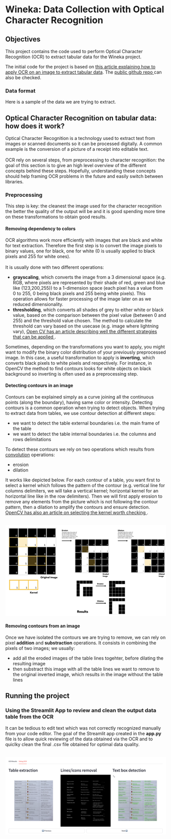 <h1>Wineka: Data Collection with Optical Character Recognition</h1>

<h2>Objectives</h2>

This project contains the code used to perform Optical Character Recognition (OCR) to extract tabular data for the Wineka project. 

The initial code for the project is based on <a href="https://livefiredev.com/how-to-extract-table-from-image-in-python-opencv-ocr/">this article explaining how to apply OCR on an image to extract tabular data</a>. The <a href="https://github.com/livefiredev/ocr-extract-table-from-image-python"> public github repo <a/> can also be checked.

<h3>Data format</h3>
Here is a sample of the data we are trying to extract.

<h2>Optical Character Recognition on tabular data: how does it work?</h2>
Optical Character Recognition is a technology used to extract text from images or scanned documents so it can be processed digitally. A common example is the conversion of a picture of a receipt into editable text.
<br/> <br/>
OCR rely on several steps, from preprocessing to character recognition: the goal of this section is to give an high level overview of the different concepts behind these steps. Hopefully, understanding these concepts should help framing OCR problems in the future and easily switch between libraries.

<h3>Preprocessing</h3>
This step is key: the cleanest the image used for the character recognition the better the quality of the output will be and it is good spending more time on these transformations to obtain good results.

<h4>Removing dependency to colors</h4>
OCR algorithms work more efficiently with images that are black and white for text extraction. Therefore the first step is to convert the image pixels to binary values, one for black, one for white (0 is usually applied to black pixels and 255 for white ones).
<br/> <br/>
It is usually done with two different operations:
<ul>
  <li><strong>grayscaling</strong>, which converts the image from a 3 dimensional space (e.g. RGB, where pixels are represented by their shade of red, green and blue like (123,200,255)) to a 1-dimension space (each pixel has a value from 0 to 255, 0 being black pixels and 255 being white pixels). This operation allows for faster processing of the image later on as we reduced dimensionality.</li>
  <li><strong>thresholding</strong>, which converts all shades of grey to either white or black value, based on the comparison between the pixel value (between 0 and 255) and the threshold value chosen. The method to calculate the threshold can vary based on the usecase (e.g. image where lightning vary), <a href="https://docs.opencv.org/4.x/d7/d4d/tutorial_py_thresholding.html">Open CV has an article describing well the different strategies that can be applied </a>.</li>
</ul>
Sometimes, depending on the transformations you want to apply, you might want to modify the binary color distribution of your previously preprocessed image. In this case, a useful transformation to apply is <strong>inverting</strong>, which converts black pixels to white pixels and respectively. For instance, in OpenCV the method to find contours looks for white objects on black background so inverting is often used as a preprocessing step.

<h4>Detecting contours in an image</h4>
Contours can be explained simply as a curve joining all the continuous points (along the boundary), having same color or intensity. Detecting contours is a common operation when trying to detect objects. When trying to extract data from tables, we use contour detection at different steps:
<ul>
  <li>we want to detect the table external boundaries i.e. the main frame of the table</li>
  <li>we want to detect the table internal boundaries i.e. the columns and rows delimitations</li>
</ul>

To detect these contours we rely on two operations which results from <a href="https://dev.to/marcomoscatelli/a-gentle-introduction-to-convolutions-visually-explained-4c8d">convolution</a> operations:
<ul>
  <li>erosion</li>
  <li>dilation</li>
</ul>

It works like depicted below. For each contour of a table, you want first to select a kernel which follows the pattern of the contour (e.g. vertical line for columns delimiters, we will take a vertical kernel; horizontal kernel for an horizontal line like in the row delimiters). Then we will first apply erosion to remove any elements from the picture which is not following the contour pattern, then a dilation to amplify the contours and ensure detection.<a href="https://docs.opencv.org/4.x/dd/dd7/tutorial_morph_lines_detection.html"> OpenCV has also an article on selecting the kernel worth checking </a>.
<br/><br/>

![schema showcasing the difference between erosion and dilation with a horizontal kernel](https://github.com/sean-bnms/Wineka_OCR/blob/main/resources/morphologicalOperations.png?raw=true)

<h4>Removing contours from an image</h4>
Once we have isolated the contours we are trying to remove, we can rely on pixel <strong>addition</strong> and <strong>substraction</strong> operations. It consists in combining the pixels of two images; we usually:
<ul>
  <li>add all the eroded images of the table lines togehter, before dilating the resulting image</li>
  <li>then substract this image with all the table lines we want to remove to the original inverted image, which results in the image without the table lines</li>
</ul>

<h2>Running the project</h2>

<h3>Using the Streamlit App to review and clean the output data table from the OCR</h3>
It can be tedious to edit text which was not correctly recognized manually from your code editor. The goal of the Streamlit app created in the <strong>app.py</strong> file is to allow quick reviewing of the data obtained via the OCR and to quiclky clean the final .csv file obtained for optimal data quality.
<br/><br/>

![tab from the streamlit application allowing to troubleshoot the OCR process](https://github.com/sean-bnms/Wineka_OCR/blob/main/resources/app_2.png?raw=true)
